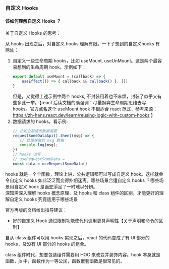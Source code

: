### 自定义 Hooks
#### 该如何理解自定义 Hooks ？
关于自定义 Hooks 的思考：

从 hooks 出现之后，对自定义 hooks 理解有限。一下子想到的自定义hooks 有两处：  
1. 自定义一些生命周期 hooks，比如 useMount, useUnMount。这是两个最容易想到的生命周期 hook。示例如下：
    ````js
    export default useMount = (callback) => {
        useEffect(() => { callback && callback() }, [])
    }
    ````
    但是，又觉得上述示例中两个 hooks, 不封装用着也不麻烦，封装了似乎又有些多此一举。【react 后续文档的确强调：尽量摒弃生命周期思维去写 hooks。官方点名这个 useMount hook 不很适合 react 范式，参考来源：https://zh-hans.react.dev/learn/reusing-logic-with-custom-hooks 】
2. 数据请求的 hooks，看示例:
    ````js
   // 比如之前请求数据需要
   requestSomeDataApi().then((msg) => {
       // 处理获取的 msg 数据
       console.log(msg);
   })
   // hooks 改写
   // useRequestSomeData = 
   const data = useRequestSomeData()
    ````

hooks 就是一个个函数，理论上讲，公共逻辑都可以写成自定义 hook。这样就会令自定义 hooks 如此泛泛而变得扑朔迷离。哪些场景合适自定义 hooks ？哪些场景用自定义 hook 是画蛇添足？一时难以分辨。  
深知需深入理解 hooks 概念原理，及 hooks 和 class 组件的区别，才能更好的理解自定义 hooks 究竟适用于哪些场景

官方再版的文档给出指导建议：
- 好的自定义 Hook 通过限制功能使代码调用更具声明性【关于声明和命令的区别】

自从 class 组件可以用 hooks 实现之后，react 的代码变成了有 UI 部分的 hooks，及没有 UI 部分的 hooks 的组合。

class 组件时代，想要包装组件需要用 HOC 来改变并装饰内容。hook 本身就是函数，js 中，函数作为一等公民，函数嵌套函数是很常见的。